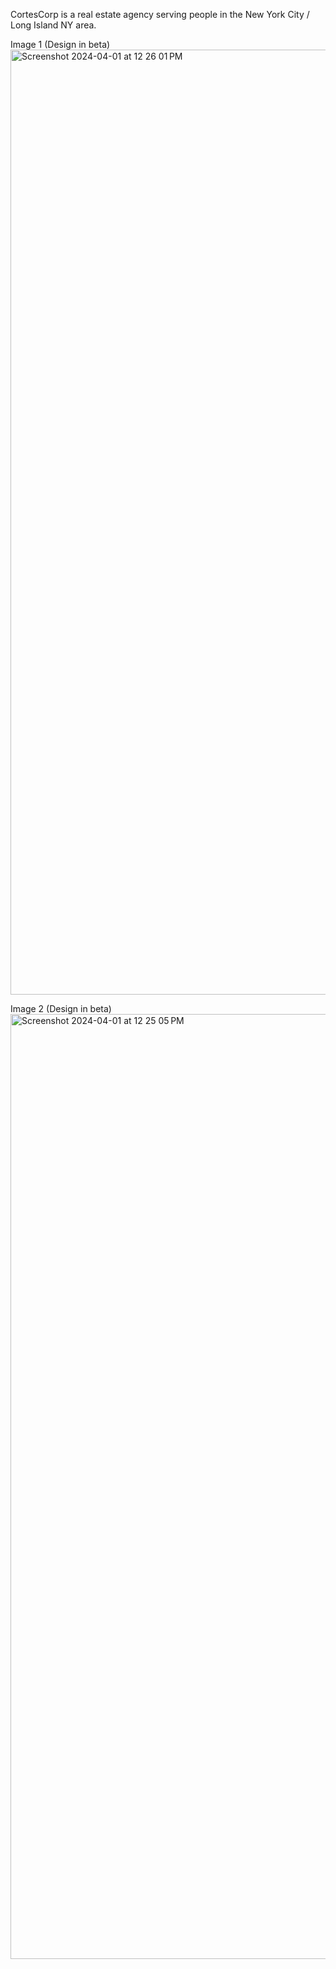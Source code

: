 

CortesCorp is a real estate agency serving people in the New York City / Long Island NY area.

Image 1 (Design in beta)
<img width="1512" alt="Screenshot 2024-04-01 at 12 26 01 PM" src="https://github.com/bryanpow/Ecommerce-frontend/assets/146129297/cdd6bdd7-9c1c-4193-a32b-b7529f979e45">


Image 2 (Design in beta)
<img width="1512" alt="Screenshot 2024-04-01 at 12 25 05 PM" src="https://github.com/bryanpow/Ecommerce-frontend/assets/146129297/a328d2ac-2ef7-4822-9a0a-9136fffe5fc1">






